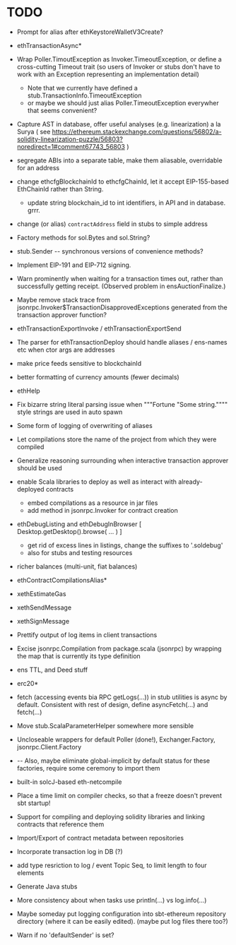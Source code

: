 # TODO

* Prompt for alias after ethKeystoreWalletV3Create?

* ethTransactionAsync*

* Wrap Poller.TimoutException as Invoker.TimeoutException, or define a cross-cutting Timeout trait (so users of Invoker or stubs don't have to work with an Exception representing an implementation detail)
  - Note that we currently have defined a stub.TransactionInfo.TimeoutException
  - or maybe we should just alias Poller.TimeoutException everywher that seems convenient?

* Capture AST in database, offer useful analyses (e.g. linearization) a la Surya
  ( see https://ethereum.stackexchange.com/questions/56802/a-solidity-linearization-puzzle/56803?noredirect=1#comment67743_56803 )

* segregate ABIs into a separate table, make them aliasable, overridable for an address

* change ethcfgBlockchainId to ethcfgChainId, let it accept EIP-155-based EthChainId rather than String.
  - update string blockchain_id to int identifiers, in API and in database. grrr.

* change (or alias) `contractAddress` field in stubs to simple address

* Factory methods for sol.Bytes and sol.String?

* stub.Sender -- synchronous versions of convenience methods?

* Implement EIP-191 and EIP-712 signing.

* Warn prominently when waiting for a transaction times out, rather than successfully getting receipt. (Observed problem in ensAuctionFinalize.)

* Maybe remove stack trace from jsonrpc.Invoker$TransactionDisapprovedExceptions generated from the transaction approver function?

* ethTransactionExportInvoke / ethTransactionExportSend  

* The parser for ethTransactionDeploy should handle aliases / ens-names etc when ctor args are addresses

* make price feeds sensitive to blockchainId

* better formatting of currency amounts (fewer decimals)

* ethHelp

* Fix bizarre string literal parsing issue when """Fortune "Some string."""" style strings are used in auto spawn

* Some form of logging of overwriting of aliases

* Let compilations store the name of the project from which they were compiled

* Generalize reasoning surrounding when interactive transaction approver should be used

* enable Scala libraries to deploy as well as interact with already-deployed contracts
  * embed compilations as a resource in jar files
  * add method in jsonrpc.Invoker for contract creation

* ethDebugListing and ethDebugInBrowser [ Desktop.getDesktop().browse( ... ) ]
  * get rid of excess lines in listings, change the suffixes to '.soldebug'
  * also for stubs and testing resources
* richer balances (multi-unit, fiat balances)
* ethContractCompilationsAlias*
* xethEstimateGas
* xethSendMessage
* xethSignMessage
* Prettify output of log items in client transactions
* Excise jsonrpc.Compilation from package.scala (jsonrpc) by wrapping the map that is currently its type definition
* ens TTL, and Deed stuff
* erc20*

* fetch (accessing events bia RPC getLogs(...)) in stub utilities is async by default. Consistent with rest of design, define asyncFetch(...) and fetch(...)
* Move stub.ScalaParameterHelper somewhere more sensible
* Uncloseable wrappers for default Poller (done!), Exchanger.Factory, jsonrpc.Client.Factory
*   -- Also, maybe eliminate global-implicit by default status for these factories, require some ceremony to import them

* built-in solcJ-based eth-netcompile
* Place a time limit on compiler checks, so that a freeze doesn't prevent sbt startup!
* Support for compiling and deploying solidity libraries and linking contracts that reference them
* Import/Export of contract metadata between repositories
* Incorporate transaction log in DB (?)
* add type resriction to log / event Topic Seq, to limit length to four elements

* Generate Java stubs
* More consistency about when tasks use println(...) vs log.info(...)

* Maybe someday put logging configuration into sbt-ethereum repository directory (where it can be easily edited). (maybe put log files there too?)

* Warn if no 'defaultSender' is set?


